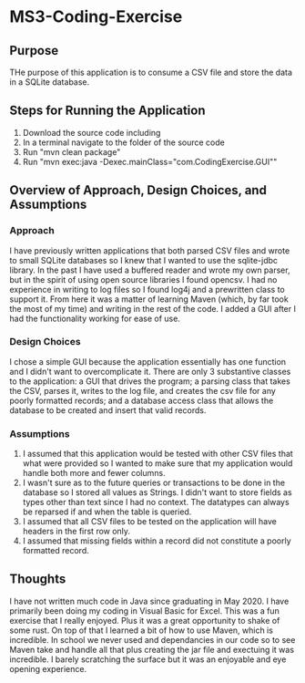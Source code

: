 # MS3-Coding-Exercise

## Purpose
THe purpose of this application is to consume a CSV file and store the data in a SQLite database.

## Steps for Running the Application
1. Download the source code including
2. In a terminal navigate to the folder of the source code
3. Run "mvn clean package"
4. Run "mvn exec:java -Dexec.mainClass="com.CodingExercise.GUI""

## Overview of Approach, Design Choices, and Assumptions
### Approach
I have previously written applications that both parsed CSV files and wrote to small SQLite databases so I knew that I wanted to use the sqlite-jdbc library.  In the past I have used a buffered reader and wrote my own parser, but in the spirit of using open source libraries I found opencsv.  I had no experience in writing to log files so I found log4j and a prewritten class to support it.  From here it was a matter of learning Maven (which, by far took the most of my time) and writing in the rest of the code.  I added a GUI after I had the functionality working for ease of use.

### Design Choices
I chose a simple GUI because the application essentially has one function and I didn't want to overcomplicate it.  There are only 3 substantive classes to the application: a GUI that drives the program; a parsing class that takes the CSV, parses it, writes to the log file, and creates the csv file for any poorly formatted records; and a database access class that allows the database to be created and insert that valid records.

### Assumptions
1. I assumed that this application would be tested with other CSV files that what were provided so I wanted to make sure that my application would handle both more and fewer columns.
2. I wasn't sure as to the future queries or transactions to be done in the database so I stored all values as Strings.  I didn't want to store fields as types other than text since I had no context.  The datatypes can always be reparsed if and when the table is queried.
3. I assumed that all CSV files to be tested on the application will have headers in the first row only.
4. I assumed that missing fields within a record did not constitute a poorly formatted record.

## Thoughts
I have not written much code in Java since graduating in May 2020.  I have primarily been doing my coding in Visual Basic for Excel.  This was a fun exercise that I really enjoyed.  Plus it was a great opportunity to shake of some rust.  On top of that I learned a bit of how to use Maven, which is incredible.  In school we never used and dependancies in our code so to see Maven take and handle all that plus creating the jar file and exectuing it was incredible.  I barely scratching the surface but it was an enjoyable and eye opening experience.
